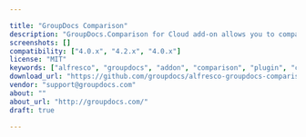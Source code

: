 ```yaml
---

title: "GroupDocs Comparison"
description: "GroupDocs.Comparison for Cloud add-on allows you to compare various revisions of a document directly from a web browser. It is a web-based application that lets you compare documents virtually from any device. With this tool you can compare two Word documents, as well as PDF files, PowerPoint presentations, Excel spreadsheets and HTML documents. Regardless of the format, you donâ€™t need to install any additional software to compare the documents. After uploading two versions of a document, GroupDocs.Comparison for Cloud automatically compares them and highlights differences with redlines. Added text is marked with underlines and deleted text â€“ with strike-outs. You can easily navigate between marked up texts throughout the document to quickly find out what has been changed."
screenshots: []
compatibility: ["4.0.x", "4.2.x", "4.0.x"]
license: "MIT"
keywords: ["alfresco", "groupdocs", "addon", "comparison", "plugin", "community", "Integration", "word", "PDF"]
download_url: "https://github.com/groupdocs/alfresco-groupdocs-comparison"
vendor: "support@groupdocs.com"
about: ""
about_url: "http://groupdocs.com/"
draft: true

---
```

